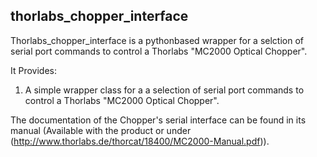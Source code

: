 ## thorlabs_chopper_interface

Thorlabs_chopper_interface is a pythonbased wrapper for a selction of serial port commands to control a Thorlabs "MC2000 Optical Chopper".

It Provides:
1. A simple wrapper class for a a selection of serial port commands to control a Thorlabs "MC2000 Optical Chopper".

The documentation of the Chopper's serial interface can be found in its manual (Available with the product or under (http://www.thorlabs.de/thorcat/18400/MC2000-Manual.pdf)).
